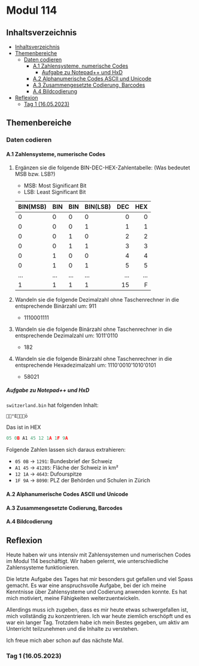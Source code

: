 <!-- omit in toc -->
# Modul 114

## Inhaltsverzeichnis

- [Inhaltsverzeichnis](#inhaltsverzeichnis)
- [Themenbereiche](#themenbereiche)
  - [Daten codieren](#daten-codieren)
    - [A.1 Zahlensysteme, numerische Codes](#a1-zahlensysteme-numerische-codes)
      - [Aufgabe zu Notepad++ und HxD](#aufgabe-zu-notepad-und-hxd)
    - [A.2 Alphanumerische Codes ASCII und Unicode](#a2-alphanumerische-codes-ascii-und-unicode)
    - [A.3 Zusammengesetzte Codierung, Barcodes](#a3-zusammengesetzte-codierung-barcodes)
    - [A.4 Bildcodierung](#a4-bildcodierung)
- [Reflexion](#reflexion)
  - [Tag 1 (16.05.2023)](#tag-1-16052023)

## Themenbereiche

### Daten codieren

#### A.1 Zahlensysteme, numerische Codes

1. Ergänzen sie die folgende BIN-DEC-HEX-Zahlentabelle: (Was bedeutet MSB bzw. LSB?)

    - MSB: Most Significant Bit
    - LSB: Least Significant Bit

    |BIN(MSB)|BIN|BIN|BIN(LSB)|DEC|HEX|
    |:---|:---|:---|:---|---:|---:|
    | 0 | 0 | 0 | 0 | 0 | 0 |
    | 0 | 0 | 0 | 1 | 1 | 1 |
    | 0 | 0 | 1 | 0 | 2 | 2 |
    | 0 | 0 | 1 | 1 | 3 | 3 |
    | 0 | 1 | 0 | 0 | 4 | 4 |
    | 0 | 1 | 0 | 1 | 5 | 5 |
    | ... | ... | ... | ... | ... | ... |
    | 1 | 1 | 1 | 1 | 15 | F |

2. Wandeln sie die folgende Dezimalzahl ohne Taschenrechner in die entsprechende Binärzahl um: 911

   - 1110001111

3. Wandeln sie die folgende Binärzahl ohne Taschenrechner in die entsprechende Dezimalzahl um: 1011'0110

   - 182

4. Wandeln sie die folgende Binärzahl ohne Taschenrechner in die entsprechende Hexadezimalzahl um: 1110'0010'1010'0101

   - 58021

##### Aufgabe zu Notepad++ und HxD

`switzerland.bin` hat folgenden Inhalt:

```bin
°Eö
```

Das ist in HEX

```h
05 0B A1 45 12 1A 1F 9A
```

Folgende Zahlen lassen sich daraus extrahieren:

- `05 0B` -> `1291`: Bundesbrief der Schweiz
- `A1 45` -> `41285`: Fläche der Schweiz in km²
- `12 1A` -> `4643`: Dufourspitze
- `1F 9A` -> `8090`: PLZ der Behörden und Schulen in Zürich

#### A.2 Alphanumerische Codes ASCII und Unicode

#### A.3 Zusammengesetzte Codierung, Barcodes

#### A.4 Bildcodierung

## Reflexion

Heute haben wir uns intensiv mit Zahlensystemen und numerischen Codes im Modul 114 beschäftigt. Wir haben gelernt, wie unterschiedliche Zahlensysteme funktionieren.

Die letzte Aufgabe des Tages hat mir besonders gut gefallen und viel Spass gemacht. Es war eine anspruchsvolle Aufgabe, bei der ich meine Kenntnisse über Zahlensysteme und Codierung anwenden konnte. Es hat mich motiviert, meine Fähigkeiten weiterzuentwickeln.

Allerdings muss ich zugeben, dass es mir heute etwas schwergefallen ist, mich vollständig zu konzentrieren. Ich war heute ziemlich erschöpft und es war ein langer Tag. Trotzdem habe ich mein Bestes gegeben, um aktiv am Unterricht teilzunehmen und die Inhalte zu verstehen.

Ich freue mich aber schon auf das nächste Mal.

### Tag 1 (16.05.2023)
